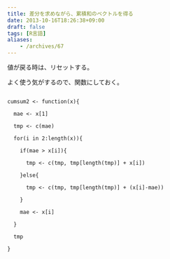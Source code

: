 ```yaml
---
title: 差分を求めながら、累積和のベクトルを得る
date: 2013-10-16T18:26:38+09:00
draft: false
tags: [R言語]
aliases:
    - /archives/67
---
```


値が戻る時は、リセットする。

よく使う気がするので、関数にしておく。
~~~~{.R}
cumsum2 <- function(x){
  mae <- x[1]
  tmp <- c(mae)
  for(i in 2:length(x)){
    if(mae > x[i]){
      tmp <- c(tmp, tmp[length(tmp)] + x[i])
    }else{
      tmp <- c(tmp, tmp[length(tmp)] + (x[i]-mae))
    }
    mae <- x[i]
  }
  tmp
}
~~~~

